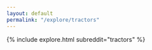 ```yaml
---
layout: default
permalink: "/explore/tractors"
---
```


{% include explore.html subreddit="tractors" %}
